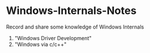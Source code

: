 # Windows-Internals-Notes
Record and share some knowledge of Windows Internals

1. "Windows Driver Development"
2. "Windows via c/c++"
